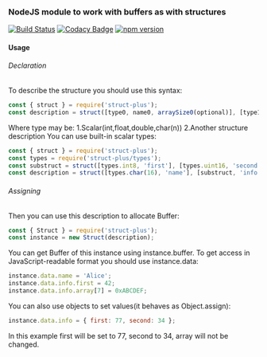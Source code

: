### NodeJS module to work with buffers as with structures
[![Build Status](https://travis-ci.org/DarthPigrum/struct-plus.svg?branch=master)](https://travis-ci.org/DarthPigrum/struct-plus)
[![Codacy Badge](https://api.codacy.com/project/badge/Grade/4e005af4c2854774a96a9f35e75c0d6b)](https://www.codacy.com/app/DarthPigrum/struct-plus?utm_source=github.com&amp;utm_medium=referral&amp;utm_content=DarthPigrum/struct-plus&amp;utm_campaign=Badge_Grade)
[![npm version](https://badge.fury.io/js/struct-plus.svg)](https://badge.fury.io/js/struct-plus)
#### Usage
###### Declaration
To describe the structure you should use this syntax:
```javascript
const { struct } = require('struct-plus');
const description = struct([type0, name0, arraySize0(optional)], [type1, name1, arraySize1(optional)],...);
```
Where type may be:
1.Scalar(int,float,double,char(n))
2.Another structure description
You can use built-in scalar types:
```javascript
const { struct } = require('struct-plus');
const types = require('struct-plus/types');
const substruct = struct([types.int8, 'first'], [types.uint16, 'second'], [types.int48, 'array', 10]);
const description = struct([types.char(16), 'name'], [substruct, 'info']);
```
###### Assigning
Then you can use this description to allocate Buffer:
```javascript
const { Struct } = require('struct-plus');
const instance = new Struct(description);
```
You can get Buffer of this instance using instance.buffer. To get access in JavaScript-readable format you should use instance.data:
```javascript
instance.data.name = 'Alice';
instance.data.info.first = 42;
instance.data.info.array[7] = 0xABCDEF;
```
You can also use objects to set values(it behaves as Object.assign):
```javascript
instance.data.info = { first: 77, second: 34 };
```
In this example first will be set to 77, second to 34, array will not be changed.
